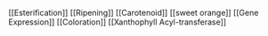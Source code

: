 [[Esterification]]
[[Ripening]]
[[Carotenoid]]
[[sweet orange]]
[[Gene Expression]]
[[Coloration]]
[[Xanthophyll Acyl-transferase]]

